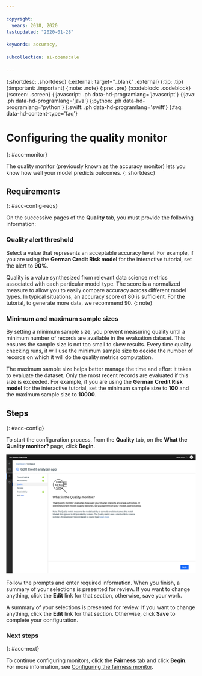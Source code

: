 ```yaml
---

copyright:
  years: 2018, 2020
lastupdated: "2020-01-28"

keywords: accuracy, 

subcollection: ai-openscale

---
```


{:shortdesc: .shortdesc}
{:external: target="_blank" .external}
{:tip: .tip}
{:important: .important}
{:note: .note}
{:pre: .pre}
{:codeblock: .codeblock}
{:screen: .screen}
{:javascript: .ph data-hd-programlang='javascript'}
{:java: .ph data-hd-programlang='java'}
{:python: .ph data-hd-programlang='python'}
{:swift: .ph data-hd-programlang='swift'}
{:faq: data-hd-content-type='faq'}

# Configuring the quality monitor
{: #acc-monitor}

The quality monitor (previously known as the accuracy monitor) lets you know how well your model predicts outcomes.
{: shortdesc}

## Requirements
{: #acc-config-reqs}

On the successive pages of the **Quality** tab, you must provide the following information:

### Quality alert threshold

Select a value that represents an acceptable accuracy level. For example, if you are using the **German Credit Risk model** for the interactive tutorial, set the alert to **90%**.

Quality is a value synthesized from relevant data science metrics associated with each particular model type. The score is a normalized measure to allow you to easily compare accuracy across different model types. In typical situations, an accuracy score of 80 is sufficient. For the tutorial, to generate more data, we recommend 90.
{: note}

### Minimum and maximum sample sizes

By setting a minimum sample size, you prevent measuring quality until a minimum number of records are available in the evaluation dataset. This ensures the sample size is not too small to skew results. Every time quality checking runs, it will use the minimum sample size to decide the number of records on which it will do the quality metrics computation.

The maximum sample size helps better manage the time and effort it takes to evaluate the dataset. Only the most recent records are evaluated if this size is exceeded. For example, if you are using the **German Credit Risk model** for the interactive tutorial, set the minimum sample size to **100** and the maximum sample size to **10000**.

## Steps
{: #acc-config}

To start the configuration process, from the **Quality** tab, on the **What the Quality monitor?** page, click **Begin**.

![The What is the Quality monitor? page is shown and it explains that the quality monitor evaluates how well you model predicts accurate outcomes](images/wos-quality-what-is.png)

Follow the prompts and enter required information. When you finish, a summary of your selections is presented for review. If you want to change anything, click the **Edit** link for that section, otherwise, save your work.

A summary of your selections is presented for review. If you want to change anything, click the **Edit** link for that section. Otherwise, click **Save** to complete your configuration.

### Next steps
{: #acc-next}

To continue configuring monitors, click the **Fairness** tab and click **Begin**. For more information, see [Configuring the fairness monitor](/docs/services/ai-openscale?topic=ai-openscale-mf-monitor).
